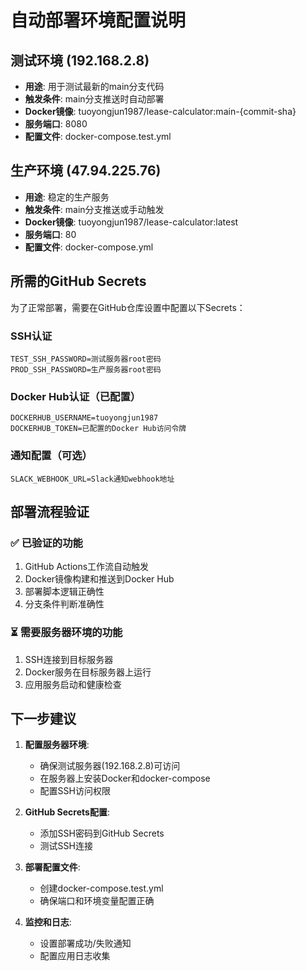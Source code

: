 # 自动部署环境配置说明

## 测试环境 (192.168.2.8)
- **用途**: 用于测试最新的main分支代码
- **触发条件**: main分支推送时自动部署
- **Docker镜像**: tuoyongjun1987/lease-calculator:main-{commit-sha}
- **服务端口**: 8080
- **配置文件**: docker-compose.test.yml

## 生产环境 (47.94.225.76)  
- **用途**: 稳定的生产服务
- **触发条件**: main分支推送或手动触发
- **Docker镜像**: tuoyongjun1987/lease-calculator:latest
- **服务端口**: 80
- **配置文件**: docker-compose.yml

## 所需的GitHub Secrets

为了正常部署，需要在GitHub仓库设置中配置以下Secrets：

### SSH认证
```
TEST_SSH_PASSWORD=测试服务器root密码
PROD_SSH_PASSWORD=生产服务器root密码
```

### Docker Hub认证（已配置）
```
DOCKERHUB_USERNAME=tuoyongjun1987
DOCKERHUB_TOKEN=已配置的Docker Hub访问令牌
```

### 通知配置（可选）
```
SLACK_WEBHOOK_URL=Slack通知webhook地址
```

## 部署流程验证

### ✅ 已验证的功能
1. GitHub Actions工作流自动触发
2. Docker镜像构建和推送到Docker Hub
3. 部署脚本逻辑正确性
4. 分支条件判断准确性

### ⏳ 需要服务器环境的功能
1. SSH连接到目标服务器
2. Docker服务在目标服务器上运行
3. 应用服务启动和健康检查

## 下一步建议

1. **配置服务器环境**:
   - 确保测试服务器(192.168.2.8)可访问
   - 在服务器上安装Docker和docker-compose
   - 配置SSH访问权限

2. **GitHub Secrets配置**:
   - 添加SSH密码到GitHub Secrets
   - 测试SSH连接

3. **部署配置文件**:
   - 创建docker-compose.test.yml
   - 确保端口和环境变量配置正确

4. **监控和日志**:
   - 设置部署成功/失败通知
   - 配置应用日志收集
